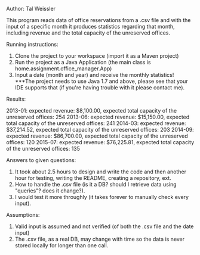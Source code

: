 Author: Tal Weissler

This program reads data of office reservations from a .csv file and with the input of a specific month it produces statistics regarding that month, including revenue and the total capacity of the unreserved offices.

Running instructions:

1. Clone the project to your workspace (import it as a Maven project)
2. Run the project as a Java Application (the main class is home.assignment.office_manager.App)
3. Input a date (month and year) and receive the monthly statistics!
***The project needs to use Java 1.7 and above, please see that your IDE supports that (if you're having trouble with it please contact me).

Results:

2013-01: expected revenue: $8,100.00, expected total capacity of the unreserved offices: 254
2013-06: expected revenue: $15,150.00, expected total capacity of the unreserved offices: 241
2014-03: expected revenue: $37,214.52, expected total capacity of the unreserved offices: 203
2014-09: expected revenue: $86,700.00, expected total capacity of the unreserved offices: 120
2015-07: expected revenue: $76,225.81, expected total capacity of the unreserved offices: 135


Answers to given questions: 

1. It took about 2.5 hours to design and write the code and then another hour for testing, writing the README, creating a repository, ext.
2. How to handle the .csv file (is it a DB? should I retrieve data using "queries"? does it change?).
3. I would test it more throughly (it takes forever to manually check every input).


Assumptions:

1. Valid input is assumed and not verified (of both the .csv file and the date input)
2. The .csv file, as a real DB, may change with time so the data is never stored locally for longer than one call.
